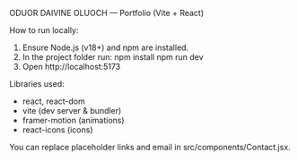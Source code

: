 ODUOR DAIVINE OLUOCH — Portfolio (Vite + React)

How to run locally:

1. Ensure Node.js (v18+) and npm are installed.
2. In the project folder run:
   npm install
   npm run dev
3. Open http://localhost:5173

Libraries used:
- react, react-dom
- vite (dev server & bundler)
- framer-motion (animations)
- react-icons (icons)

You can replace placeholder links and email in src/components/Contact.jsx.

